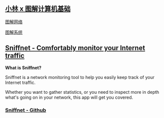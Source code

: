 ## [小林 x 图解计算机基础 ](https://xiaolincoding.com/)

[图解网络](https://xiaolincoding.com/network/)

[图解系统](https://xiaolincoding.com/os/)

## [Sniffnet - Comfortably monitor your Internet traffic](https://www.sniffnet.net)

**What is Sniffnet?**

Sniffnet is a network monitoring tool to help you easily keep track of your Internet traffic.

Whether you want to gather statistics, or you need to inspect more in depth what's going on in your network, this app will get you covered.

### [Sniffnet - Github ](https://github.com/GyulyVGC/sniffnet)
